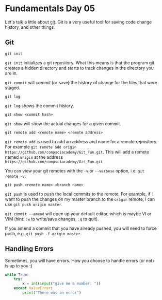 # Fundamentals Day 05  

Let's talk a little about [git](https://git-scm.com/docs). Git is a very useful tool for saving code change history, and other things.  

## Git

```
git init
```

`git init` initializes a git repository. What this means is that the program git creates a hidden directory and starts to track changes in the directory you are in.


`git commit` will _commit_ (or save) the history of change for the files that were staged.

```
git log
```
`git log` shows the commit history.

```
git show <commit hash>
```
`git show` will show the actual changes for a given commit.

```
git remote add <remote name> <remote address>
```
`git remote add` is used to add an address and name for a remote repository. For example `git remote add origin https://github.com/compsciacademy/Git_Fun.git`. This will add a remote named `origin` at the address `https://github.com/compsciacademy/Git_Fun.git`

You can view your git remotes with the `-v` or `--verbose` option, i.e. `git remote -v`.

```
git push <remote name> <branch name>
```

`git push` is used to push the local commits to the remote. For example, if I want to push the changes on my master branch to the `origin` remote, I can use `git push origin master`.

`git commit --amend` will open up your default editor, which is maybe VI or VIM (hint: `:w` to write/save changes, `:q` to quit).

If you amend a commit that you have already pushed, you will need to force push, e.g. `git push -f origin master`.

## Handling Errors

Sometimes, you will have errors. How you choose to handle errors (or not) is up to you :)

```python
while True:
    try:
        x = int(input("give me a number: "))
    except ValueError:
        print("There was an error")

```

